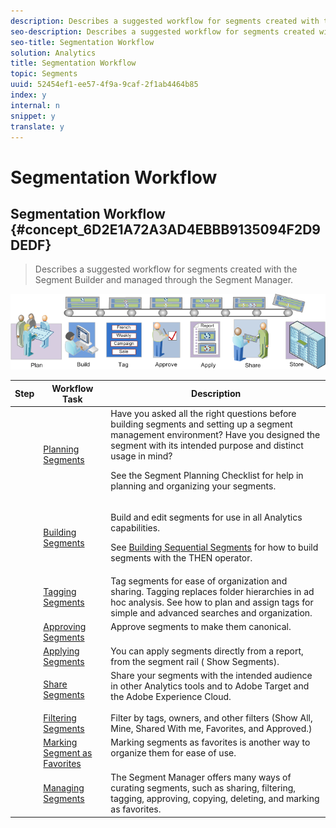 ```yaml
---
description: Describes a suggested workflow for segments created with the Segment Builder and managed through the Segment Manager.
seo-description: Describes a suggested workflow for segments created with the Segment Builder and managed through the Segment Manager.
seo-title: Segmentation Workflow
solution: Analytics
title: Segmentation Workflow
topic: Segments
uuid: 52454ef1-ee57-4f9a-9caf-2f1ab4464b85
index: y
internal: n
snippet: y
translate: y
---
```


# Segmentation Workflow

## Segmentation Workflow {#concept_6D2E1A72A3AD4EBBB9135094F2D9DEDF}
>Describes a suggested workflow for segments created with the Segment Builder and managed through the Segment Manager.
<!-- seg_workflow.xml -->


![](assets/seg_workflow.png) 

<table id="table_1BA135D9953142C08CA4EE0E9262C8F9"> 
 <thead> 
  <tr> 
   <th colname="col01" class="entry"> Step </th> 
   <th colname="col1" class="entry"> Workflow Task </th> 
   <th colname="col2" class="entry"> Description </th> 
  </tr> 
 </thead>
 <tbody> 
  <tr> 
   <td colname="col01"> <img placement="break" align="left" href="assets/step1_icon.png" id="image_ABA2B0CAE02B4D92860D304A9B4A0933" /> </td> 
   <td colname="col1" valign="middle" align="left"> <p><a href="../../c_segmentation_bucket/seg_workflow/seg_plan.md#concept_D8BE6AB8D8E540E58C3462F9E02F4847" format="dita" scope="local"> Planning Segments</a> </p> </td> 
   <td colname="col2" valign="top" align="left">Have you asked all the right questions before building segments and setting up a segment management environment? Have you designed the segment with its intended purpose and distinct usage in mind? <p>See the Segment Planning Checklist for help in planning and organizing your segments. </p> </td> 
  </tr> 
  <tr> 
   <td colname="col01"> <img placement="break" align="left" href="assets/step2_icon.png" id="image_E08CFAF3C6304149ADD1969295719374" /> </td> 
   <td colname="col1" valign="middle" align="left"> <a href="../../c_segmentation_bucket/seg_workflow/seg_build.md#concept_BD4C17B01C5B4E378D0C14C852D055D4" format="dita" scope="local"> Building Segments </a> </td> 
   <td colname="col2" valign="top" align="left"> <p>Build and edit segments for use in all Analytics capabilities. </p> <p>See <a href="../../c_segmentation_bucket/seg_workflow/seg_sequential_build.md#concept_83AEC78CD25F442EBEE364856A889560" format="dita" scope="local"> Building Sequential Segments</a> for how to build segments with the THEN operator. </p> </td> 
  </tr> 
  <tr> 
   <td colname="col01"> <img placement="break" align="left" href="assets/step3_icon.png" id="image_47F7BD9D28124244AED0DAE49C279BDA" /> </td> 
   <td colname="col1" valign="middle" align="left"> <p><a href="../../c_segmentation_bucket/seg_workflow/seg_tag.md#concept_CD892CEB326C4986A1B67487052DBA50" format="dita" scope="local"> Tagging Segments</a> </p> </td> 
   <td colname="col2" valign="top" align="left">Tag segments for ease of organization and sharing. Tagging replaces folder hierarchies in <span class="keyword"> ad hoc analysis</span>. See how to plan and assign tags for simple and advanced searches and organization. </td> 
  </tr> 
  <tr> 
   <td colname="col01"> <img placement="break" align="left" href="assets/step4_icon.png" id="image_EBE21C67B34646D2949D3429485C555C" /> </td> 
   <td colname="col1" valign="middle" align="left"> <a href="../../c_segmentation_bucket/seg_workflow/seg_approve.md#concept_DF477F151A9E483A92ED1DDAAF035953" format="dita" scope="local"> Approving Segments</a> </td> 
   <td colname="col2" valign="top" align="left"> Approve segments to make them canonical. </td> 
  </tr> 
  <tr> 
   <td colname="col01"> <img placement="break" align="left" href="assets/step5_icon.png" id="image_55B8B2032C034F199291F5BCEE32F585" /> </td> 
   <td colname="col1" valign="middle" align="left"> <a href="../../c_segmentation_bucket/seg_workflow/t_seg_apply.md#task_13E69C7D428A43EF9CCCA7F1104F1E8F" format="dita" scope="local"> Applying Segments</a> </td> 
   <td colname="col2" valign="top" align="left">You can apply segments directly from a report, from the segment rail (<span class="uicontrol"> Show Segments</span>). </td> 
  </tr> 
  <tr> 
   <td colname="col01"> <img placement="break" align="left" href="assets/step6_icon.png" id="image_5B467C413445415C8DF0DA5F518B3663" /> </td> 
   <td colname="col1" valign="middle" align="left"> <p><a href="../../c_segmentation_bucket/seg_workflow/t_seg_share.md#task_7DC54643083E42C28F918E4F0845C5A5" format="dita" scope="local"> Share Segments</a> </p> </td> 
   <td colname="col2" valign="top" align="left"> Share your segments with the intended audience in other Analytics tools and to Adobe Target and the Adobe Experience Cloud. </td> 
  </tr> 
  <tr> 
   <td colname="col01"> <img placement="break" align="left" href="assets/step7_icon.png" id="image_B5AD3F1CB9AD4F9F8312B731FA81223D" /> </td> 
   <td colname="col1" valign="middle" align="left"> <a href="../../c_segmentation_bucket/seg_workflow/t_seg_filter.md#task_B59946C6D38945629C1FEACF80A85746" format="dita" scope="local"> Filtering Segments</a> </td> 
   <td colname="col2" valign="top" align="left"> Filter by tags, owners, and other filters (Show All, Mine, Shared With me, Favorites, and Approved.) </td> 
  </tr> 
  <tr> 
   <td colname="col01"> <img placement="break" align="left" href="assets/step8_icon.png" id="image_1AC6288982A8463C91B809644AA979FC" /> </td> 
   <td colname="col1" valign="middle" align="left"> <a href="../../c_segmentation_bucket/seg_workflow/t_seg_favorite.md#task_F45DFA3FBF0C4082B46A0D032CB20FC5" format="dita" scope="local"> Marking Segment as Favorites</a> </td> 
   <td colname="col2" valign="top" align="left"> Marking segments as favorites is another way to organize them for ease of use. </td> 
  </tr> 
  <tr> 
   <td colname="col01"> </td> 
   <td colname="col1" valign="middle" align="left"><a href="../../c_segmentation_bucket/seg_workflow/seg_manage.md#concept_7A2E019317864065B7C641DC3315928F" format="dita" scope="local"> Managing Segments</a> </td> 
   <td colname="col2" valign="top" align="left"> The Segment Manager offers many ways of curating segments, such as sharing, filtering, tagging, approving, copying, deleting, and marking as favorites. </td> 
  </tr> 
 </tbody> 
</table>

